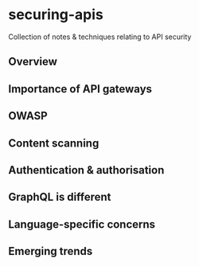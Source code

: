 # securing-apis
Collection of notes &amp; techniques relating to API security

## Overview

## Importance of API gateways

## OWASP

## Content scanning

## Authentication & authorisation

## GraphQL is different

## Language-specific concerns

## Emerging trends
